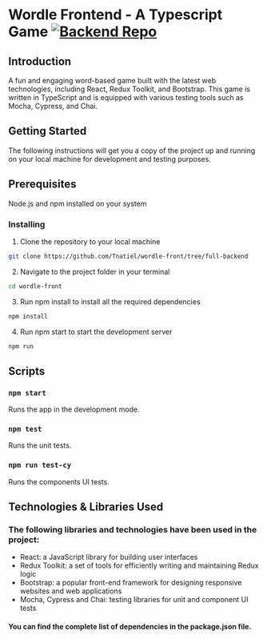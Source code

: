 
# Wordle Frontend - A Typescript Game <a href="https://github.com/Tnatiel/wordle-backend" target="_blank"><img src="https://img.shields.io/badge/Backend-Repo-blue?style=flat-square" alt="Backend Repo" />
</a>


## Introduction

A fun and engaging word-based game built with the latest web technologies, including React, Redux Toolkit, and Bootstrap. This game is written in TypeScript and is equipped with various testing tools such as Mocha, Cypress, and Chai.


## Getting Started
The following instructions will get you a copy of the project up and running on your local machine for development and testing purposes.

## Prerequisites
Node.js and npm installed on your system

### Installing
1. Clone the repository to your local machine
``` bash
git clone https://github.com/Tnatiel/wordle-front/tree/full-backend
```
2. Navigate to the project folder in your terminal
``` bash
cd wordle-front
```
3. Run npm install to install all the required dependencies
``` bash
npm install
```
4. Run npm start to start the development server
``` bash
npm run
```

## Scripts

### `npm start`
Runs the app in the development mode.

### `npm test` 
Runs the unit tests.


### `npm run test-cy`
Runs the components UI tests.

## Technologies & Libraries Used
### The following libraries and technologies have been used in the project:

* React: a JavaScript library for building user interfaces
* Redux Toolkit: a set of tools for efficiently writing and maintaining Redux logic
* Bootstrap: a popular front-end framework for designing responsive websites and web applications
* Mocha, Cypress and Chai: testing libraries for unit and component UI tests
#### You can find the complete list of dependencies in the package.json file.

